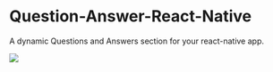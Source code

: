 # Question-Answer-React-Native
A dynamic Questions and Answers section for your react-native app. 


![](QAscreen.GIF)

